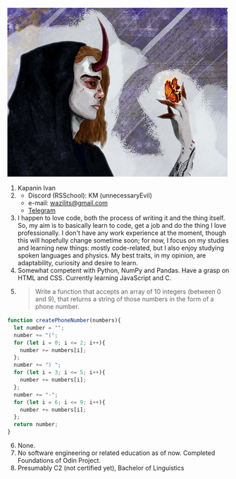 ![profile picture](/assets/images/me.jpg)
1. Kapanin Ivan
2. * Discord (RSSchool): KM (unnecessaryEvil)
   * e-mail: wazilits@gmail.com
   * [Telegram](https://t.me/unnecessary_Evil)
3. I happen to love code, both the process of writing it and the thing itself. So, my aim is to basically learn to code, get a job and do the thing I love professionally. I don't have any work experience at the moment, though this will hopefully change sometime soon; for now, I focus on my studies and learning new things: mostly code-related, but I also enjoy studying spoken languages and physics. My best traits, in my opinion, are adaptability, curiosity and desire to learn.
4. Somewhat competent with Python, NumPy and Pandas. Have a grasp on HTML and CSS. Currently learning JavaScript and C.
5. > Write a function that accepts an array of 10 integers (between 0 and 9), that returns a string of those numbers in the form of a phone number.
``` javascript
function createPhoneNumber(numbers){
  let number = "";
  number += "(";
  for (let i = 0; i <= 2; i++){
    number += numbers[i];
  };
  number += ") ";
  for (let i = 3; i <= 5; i++){
    number += numbers[i];
  };
  number += "-";
  for (let i = 6; i <= 9; i++){
    number += numbers[i];
  };
  return number;
}
```
6. None.
7. No software engineering or related education as of now. Completed Foundations of Odin Project.
8. Presumably C2 (not certified yet), Bachelor of Linguistics
